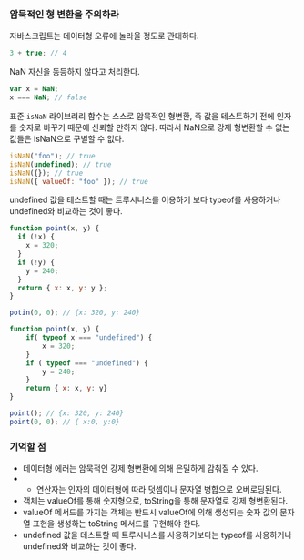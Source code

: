 ### 암묵적인 형 변환을 주의하라

자바스크립트는 데이터형 오류에 놀라울 정도로 관대하다.

```js
3 + true; // 4
```

NaN 자신을 동등하지 않다고 처리한다.

```js
var x = NaN;
x === NaN; // false
```

표준 `isNaN` 라이브러리 함수는 스스로 암묵적인 형변환, 즉 값을 테스트하기 전에 인자를 숫자로 바꾸기 때문에 신뢰할 만하지 않다. 따라서 NaN으로 강제 형변환할 수 없는 값들은 isNaN으로 구별할 수 없다.

```js
isNaN("foo"); // true
isNaN(undefined); // true
isNaN({}); // true
isNaN({ valueOf: "foo" }); // true
```

undefined 값을 테스트할 때는 트루시니스를 이용하기 보다 typeof를 사용하거나 undefined와 비교하는 것이 좋다.

```js
function point(x, y) {
  if (!x) {
    x = 320;
  }
  if (!y) {
    y = 240;
  }
  return { x: x, y: y };
}

potin(0, 0); // {x: 320, y: 240}
```

```js
function point(x, y) {
    if( typeof x === "undefined") {
        x = 320;
    }
    if ( typeof === "undefined") {
        y = 240;
    }
    return { x: x, y: y}
}

point(); // {x: 320, y: 240}
point(0, 0); // { x:0, y:0}
```

### 기억할 점

- 데이터형 에러는 암묵적인 강제 형변환에 의해 은밀하게 감춰질 수 있다.
- - 연산자는 인자의 데이터형에 따라 덧셈이나 문자열 병합으로 오버로딩된다.
- 객체는 valueOf를 통해 숫자형으로, toString을 통해 문자열로 강제 형변환된다.
- valueOf 메서드를 가지는 객체는 반드시 valueOf에 의해 생성되는 숫자 값의 문자열 표현을 생성하는 toString 메서드를 구현해야 한다.
- undefined 값을 테스트할 때 트루시니스를 사용하기보다는 typeof를 사용하거나 undefined와 비교하는 것이 좋다.
